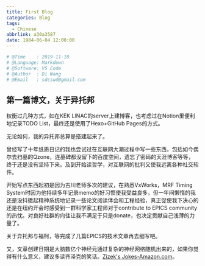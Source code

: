 ```yaml
---
title: First Blog
categories: Blog
tags:
  - Chinese
abbrlink: a30a3587
date: 1984-06-04 12:00:00
---
```


```python
# @Time    : 2019-11-18
# @Language: Markdown
# @Software: VS Code
# @Author  : Di Wang
# @Email   : sdcswd@gmail.com
```
## 第一篇博文，关于异托邦


权衡过几种方式，如在KEK LINAC的server上建博客，也考虑过在Notion里便利地记录TODO List，最终还是使用了Hexo+GitHub Pages的方式。

无论如何，我的异托邦总算是搭建起来了。
<!-- more -->
曾经写了十年纸质日记的我也尝试过在互联网大潮过程中写一些东西，包括如今偶尔去扫墓的Qzone，连墓碑都没留下的百度空间，遗忘了密码的天涯博客等等，终于还是没有坚持下来。及到开始读哲学，对互联网的批判又使我远离各种社交软件。

开始写点东西起初是因为古川老师多次的建议，在熟悉VxWorks，MRF Timing System时因为他持续多年记录memo的好习惯使我受益良多，但一年间懒惰的我还是没抖擞起精神系统地记录一些论文阅读体会和工程经验，真正促使我下决心的还是在纽约开会时感受到一群科学家工程师对于contribute to EPICS community的热忱。对良好社群的向往让我不满足于只是donate，也决定贡献自己浅薄的力量了。

关于异托邦与福柯，等完成了几篇EPICS的技术文章再去细写吧。

又，文章创建日期是大脑数亿个神经元通过复杂的神经网络随机出来的，如果你觉得有什么意义，建议多读齐泽克的笑话。[Zizek's Jokes-Amazon.com](https://www.amazon.com/Zizeks-Jokes-about-Hegel-Negation/dp/0262026716)。